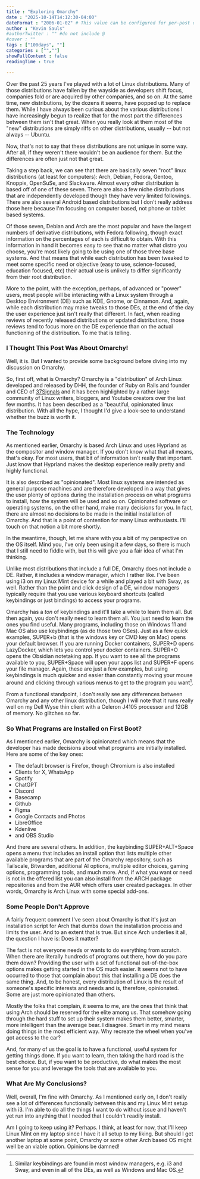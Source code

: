 ```yaml
---
title : "Exploring Omarchy"
date : "2025-10-14T14:12:30-04:00"
dateFormat : "2006-01-02" # This value can be configured for per-post date formatting
author : "Kevin Sauls"
#authorTwitter : "" #do not include @
#cover : ""
tags : ["100days", ""]
categories : ["",""]
showFullContent : false
readingTime : true

---
```

Over the past 25 years I've played with a lot of Linux distributions. Many of those distributions have fallen by the wayside as developers shift focus, companies fold or are acquired by other companies, and so on. At the same time, new distributions, by the dozens it seems, have popped up to replace them.  While I have always been curious about the various distributions I have increasingly begun to realize that for the most part the differences between them isn't that great. When you really look at them most of the "new" distributions are simply riffs on other distributions, usually -- but not always --  Ubuntu.

Now, that's not to say that these distributions are not unique in some way.  After all, if they weren't there wouldn't be an audience for them.  But the differences are often just not that great.

Taking a step back, we can see that there are basically seven "root" linux distributions (at least for computers): Arch, Debian, Fedora, Gentoo, Knoppix, OpenSuSe, and Slackware. Almost every other distribution is based off of one of these seven.  There are also a few niche distributions that are independently developed though they have very limited followings.  There are also several Android based distributions but I don't really address those here because I'm focusing on computer based, not phone or tablet based systems.

Of those seven, Debian and Arch are the most popular and have the largest numbers of derivative distributions, with Fedora following, though exact information on the percentages of each is difficult to obtain. With this information in hand it becomes easy to see that no matter what distro you choose, you're most likely going to be using one of those three base systems. And that means that while each distribution has been tweaked to meet some specific need or objective (easy to use, science-focused, education focused, etc) their actual use is unlikely to differ significantly from their root distribution.

More to the point, with the exception, perhaps, of advanced or "power" users, most people will be interacting with a Linux system through a Desktop Environment (DE) such as KDE, Gnome, or Cinnamon. And, again, while each distribution may make tweaks to those DEs, at the end of the day the user experience just isn't really that different.  In fact, when reading reviews of recently released distributions or updated distributions, those reviews tend to focus more on the DE experience than on the actual functioning of the distribution. To me that is telling.

### I Thought This Post Was About Omarchy!

Well, it is. But I wanted to provide some background before diving into my discussion on Omarchy.

So, first off, what is Omarchy?  Omarchy is a "distribution" of Arch Linux developed and released by DHH, the founder of Ruby on Rails and founder and CEO of [37Signals](https://www.37signals.com) and it has been highlighted by a rather large community of Linux writers, bloggers, and Youtube creators over the last few months. It has been described as a "beautiful, opinionated linux distribution. With all the hype, I thought I'd give a look-see to understand whether the buzz is worth it.

### The Technology

As mentioned earlier, Omarchy is based Arch Linux and uses Hyprland as the compositor and window manager. If you don't know what that all means, that's okay. For most users, that bit of information isn't really that important.  Just know that Hyprland makes the desktop experience really pretty and highly functional.

It is also described as "opinionated". Most linux systems are intended as general purpose machines and are therefore developed in a way that gives the user plenty of options during the installation process on what programs to install, how the system will be used and so on. Opinionated software or operating systems, on the other hand, make many decisions for you. In fact, there are almost no decisions to be made in the initial installation of Omarchy. And that is a point of contention for many Linux enthusiasts. I'll touch on that notion a bit more shortly.

In the meantime,  though, let me share with you a bit of my perspective on the OS itself. Mind you, I've only been using it a few days, so there is much that I still need to fiddle with, but this will give you a  fair idea of what I'm thinking.

Unlike most distributions that include a full DE, Omarchy does not include a DE.  Rather, it includes a window manager, which I rather like.  I've been using i3 on my Linux Mint device for a while and played a bit with Sway, as well.  Rather than the point and click design of a DE, window managers typically require that you use various keyboard shortcuts (called keybindings or just bindings) to access your programs.

Omarchy has a _ton_ of keybindings and it'll take a while to learn them all. But then again, you don't really need to learn them all. You just need to learn the ones you find useful. Many programs, including those on Windows 11 and Mac OS also use keybindings (as do those two OSes). Just as a few quick examples, SUPER+b (that is the windows key or CMD key on Mac) opens your default browser. If you are running Docker containers, SUPER+D opens LazyDocker, which lets you control your docker containers. SUPER+O opens the Obsidian notetaking app. If you want to see all the programs available to you, SUPER+Space will open your apps list and SUPER+F opens your file manager. Again, these are just a few examples, but using keybindings is much quicker and easier than constantly moving your mouse around and clicking through various menus to get to the program you want[^1].

From a functional standpoint, I don't really see any differences between Omarchy and any other linux distribution, though I will note that it runs really well on my Dell Wyse thin client with a Celeron J4105 processor and 12GB of memory.  No glitches so far.

### So What Programs are Installed on First Boot?

As I mentioned earlier, Omarchy is opinionated which means that the developer has made decisions about what programs are initially installed.
Here are some of the key ones:

*  The default browser is Firefox, though Chromium is also installed
*  Clients for X, WhatsApp
*  Spotify
* ChatGPT
* Discord
* Basecamp
* Github
* Figma
* Google Contacts and Photos
* LibreOffice
* Kdenlive
* and OBS Studio

And there are several others. In addition, the keybinding SUPER+ALT+Space 
opens a menu that includes an install option that lists multiple other available programs that are part of the Omarchy repository, such as Tailscale, Bitwarden, additional AI options, multiple editor choices, gaming options, programming tools, and much more. And, if what you want or need is not in the offered list you can also install from the ARCH package repositories and from the AUR which offers user created packages.  In other words, Omarchy is Arch Linux with some special add-ons.

### Some People Don't Approve

A fairly frequent comment I've seen about Omarchy is that it's just an installation script for Arch that dumbs down the installation process and limits the user. And to an extent that is true. But since Arch underlies it all, the question I have is: Does it matter?

The fact is not everyone needs or wants to do everything from scratch.  When there are literally hundreds of programs out there, how do you pare them down? Providing the user with a set of functional out-of-the-box options makes getting started in the OS much easier. It seems not to have occurred to those that complain about this that installing a DE does the same thing. And, to be honest, every distribution of Linux is the result of someone's specific interests and needs and is, therefore, opinionated. Some are just more opinionated than others.

Mostly the folks that complain, it seems to me, are the ones that think that using Arch should be reserved for the elite among us. That somehow going through the hard stuff to set up their system makes them better, smarter, more intelligent than the average bear. I disagree.  Smart in my mind means doing things in the most efficient way. Why recreate the wheel when you've got access to the car?

And, for many of us the goal is to have a functional, useful system for getting things done. If you want to learn, then taking the hard road is the best choice. But, if you want to be productive, do what makes the most sense for you and leverage the tools that are available to you.

### What Are My Conclusions?

Well, overall, I'm fine with Omarchy. As I mentioned early on, I don't really see a lot of differences functionally between this and my Linux Mint setup with i3. I'm able to do all the things I want to do without issue and haven't yet run into anything that I needed that I couldn't readily install.

Am I going to keep using it? Perhaps. I think, at least for now, that I'll keep Linux Mint on my laptop since I have it all setup to my liking. But should I get another laptop at some point, Omarchy or some other Arch based OS might well be an viable option. Opinions be damned!

[^1]: Similar keybindings are found in most window managers, e.g. i3 and Sway, and even in all of the DEs, as well as Windows and Mac OS.



